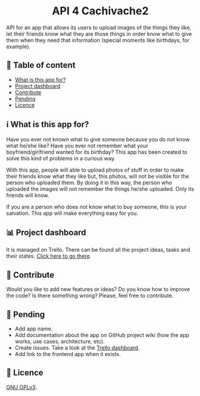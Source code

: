 <h1 align=center>API 4 Cachivache2</h1>

API for an app that allows its users to upload images of the things they like, let their friends know what they are those things in order know what to give them when they need that information (special moments like birthdays, for example).

## 📄 Table of content
- [What is this app for?](#what-is-this-app-for)
- [Project dashboard](#project-dashboard)
- [Contribute](#contribute)
- [Pending](#pending)
- [Licence](#licence)
  
<a name=what-is-this-app-for>

## ℹ️ What is this app for?
Have you ever not known what to give someone because you do not know what he/she like? Have you ever not remember what your boyfriend/girlfriend wanted for its birthday? This app has been created to solve this kind of problems in a curious way.

With this app, people will able to upload photos of stuff in order to make their friends know what they like but, this photos, will not be visible for the person who uploaded them. By doing it in this way, the person who uploaded the images will not remember the things he/she uploaded. Only its friends will know.

If you are a person who does not know what to buy someone, this is your salvation. This app will make everything easy for you.

<a name=project-dashboard>

## 📊 Project dashboard
It is managed on Trello. There can be found all the project ideas, tasks and their states. [Click here to go there](https://trello.com/b/XdhidjwC/app-for-given-gifts).

<a name=contribute>

## 👥 Contribute
Would you like to add new features or ideas? Do you know how to improve the code? Is there something wrong? Please, feel free to contribute.

<a name=pending>
  
## 🧱 Pending
- Add app name.
- Add documentation about the app on GitHub project wiki (how the app works, use cases, architecture, etc).
- Create issues. Take a look at the [Trello dashboard](https://trello.com/b/XdhidjwC/app-for-given-gifts).
- Add link to the frontend app when it exists.

<a name=licence>
  
## 🪪 Licence
[GNU GPLv3](https://github.com/pablomgdev/cachivache2-api/blob/main/LICENSE).
